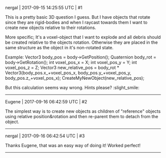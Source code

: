 nergal | 2017-09-15 14:25:55 UTC | #1

This is a pretty basic 3D question I guess. But I have objects that rotate since they are rigid-bodies and when I raycast towards them I want to create new objects relative to their rotations.

More specific; It's a voxel-object that I want to explode and all debris should be created relative to the objects rotation. Otherwise they are placed in the same structure as the object in it's non-rotated state.

Example:
Vector3 body_pos = body->GetPosition(); 
Quaternion body_rot = body->GetRotation();
int voxel_pos_x = X;
int voxel_pos_y = Y;
int voxel_pos_z = Z;
Vector3 new_relative_pos = body_rot * Vector3(body_pos.x_+voxel_pos_x, body_pos.y_+voxel_pos_y, body_pos.z_+voxel_pos_x);
CreateMyNewObject(new_relative_pos);

But this calculation seems way wrong. Hints please? :slight_smile:

-------------------------

Eugene | 2017-09-16 06:42:59 UTC | #2

The simplest way is to create new objects as children of "reference" objects using relative position&rotation and then re-parent them to detach from the object.

-------------------------

nergal | 2017-09-16 06:42:54 UTC | #3

Thanks Eugene, that was an easy way of doing it! Worked perfect!

-------------------------

